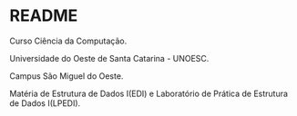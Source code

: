 # README #

Curso Ciência da Computação.

Universidade do Oeste de Santa Catarina - UNOESC.

Campus São Miguel do Oeste.

Matéria de Estrutura de Dados I(EDI) e Laboratório de Prática de Estrutura de Dados I(LPEDI).
